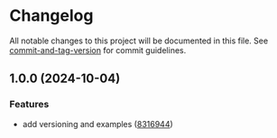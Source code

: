 # Changelog

All notable changes to this project will be documented in this file. See [commit-and-tag-version](https://github.com/absolute-version/commit-and-tag-version) for commit guidelines.

## 1.0.0 (2024-10-04)

### Features

- add versioning and examples ([8316944](https://github.com/rowan-gud/ts-core/commit/83169442c5c82dd0f752f42bdcf44f73ee82b478))
